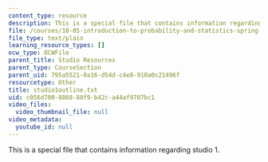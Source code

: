 ```yaml
---
content_type: resource
description: This is a special file that contains information regarding studio 1.
file: /courses/18-05-introduction-to-probability-and-statistics-spring-2014/c056d700886880f9b42ca44af9707bc1_studio1outline.txt
file_type: text/plain
learning_resource_types: []
ocw_type: OCWFile
parent_title: Studio Resources
parent_type: CourseSection
parent_uid: 795a5521-0a16-d54d-c4e8-910a0c21496f
resourcetype: Other
title: studio1outline.txt
uid: c056d700-8868-80f9-b42c-a44af9707bc1
video_files:
  video_thumbnail_file: null
video_metadata:
  youtube_id: null
---
```

This is a special file that contains information regarding studio 1.

